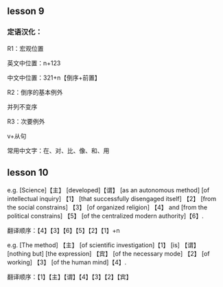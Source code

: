 ## lesson 9

### 定语汉化：

R1：宏观位置

英文中位置：n+123

中文中位置：321+n【倒序+前置】

R2：倒序的基本例外

并列不变序

R3：次要例外

v+从句

常用中文字：在、对、比、像、和、用

## lesson 10

e.g. [Science]【主】  [developed]【谓】 [as an autonomous method]  [of intellectual inquiry] 【1】 [that successfully disengaged itself] 【2】 [from the social constrains] 【3】 [of organized religion] 【4】 and [from the political constrains] 【5】 [of the centralized modern authority]【6】.

翻译顺序：【4】【3】【6】【5】【2】【1】+n

e.g. [The method]  【主】 [of scientific investigation]【1】  [is] 【谓】 [nothing but]  [the expression] 【宾】 [of the necessary mode] 【2】 [of working] 【3】 [of the human mind]【4】.

翻译顺序：【1】【主】【谓】【4】【3】【2】【宾】